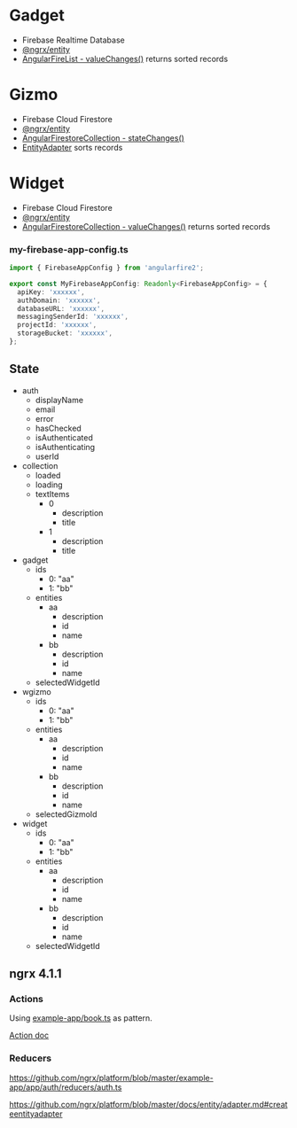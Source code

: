 # Gadget

* Firebase Realtime Database
* [@ngrx/entity](https://github.com/ngrx/platform/tree/master/docs/entity)
* [AngularFireList - valueChanges()](https://github.com/angular/angularfire2/blob/master/docs/rtdb/lists.md#valuechanges) returns sorted records

# Gizmo

* Firebase Cloud Firestore
* [@ngrx/entity](https://github.com/ngrx/platform/tree/master/docs/entity)
* [AngularFirestoreCollection - stateChanges()](https://github.com/angular/angularfire2/blob/master/docs/firestore/collections.md#snapshotchanges)
* [EntityAdapter](https://github.com/ngrx/platform/blob/master/docs/entity/adapter.md) sorts records

# Widget

* Firebase Cloud Firestore
* [@ngrx/entity](https://github.com/ngrx/platform/tree/master/docs/entity)
* [AngularFirestoreCollection - valueChanges()](https://github.com/angular/angularfire2/blob/master/docs/firestore/collections.md#valuechanges) returns sorted records

### my-firebase-app-config.ts

```typescript
import { FirebaseAppConfig } from 'angularfire2';

export const MyFirebaseAppConfig: Readonly<FirebaseAppConfig> = {
  apiKey: 'xxxxxx',
  authDomain: 'xxxxxx',
  databaseURL: 'xxxxxx',
  messagingSenderId: 'xxxxxx',
  projectId: 'xxxxxx',
  storageBucket: 'xxxxxx',
};
```

## State

* auth
  * displayName
  * email
  * error
  * hasChecked
  * isAuthenticated
  * isAuthenticating
  * userId
* collection
  * loaded
  * loading
  * textItems
    * 0
      * description
      * title
    * 1
      * description
      * title
* gadget
  * ids
    * 0: "aa"
    * 1: "bb"
  * entities
    * aa
      * description
      * id
      * name
    * bb
      * description
      * id
      * name
  * selectedWidgetId
* wgizmo
  * ids
    * 0: "aa"
    * 1: "bb"
  * entities
    * aa
      * description
      * id
      * name
    * bb
      * description
      * id
      * name
  * selectedGizmoId
* widget
  * ids
    * 0: "aa"
    * 1: "bb"
  * entities
    * aa
      * description
      * id
      * name
    * bb
      * description
      * id
      * name
  * selectedWidgetId

## ngrx 4.1.1

### Actions

Using [example-app/book.ts](https://github.com/ngrx/platform/blob/master/example-app/app/books/actions/book.ts) as pattern.

[Action doc](https://github.com/ngrx/platform/blob/master/docs/store/actions.md)

### Reducers

https://github.com/ngrx/platform/blob/master/example-app/app/auth/reducers/auth.ts

https://github.com/ngrx/platform/blob/master/docs/entity/adapter.md#createentityadapter
